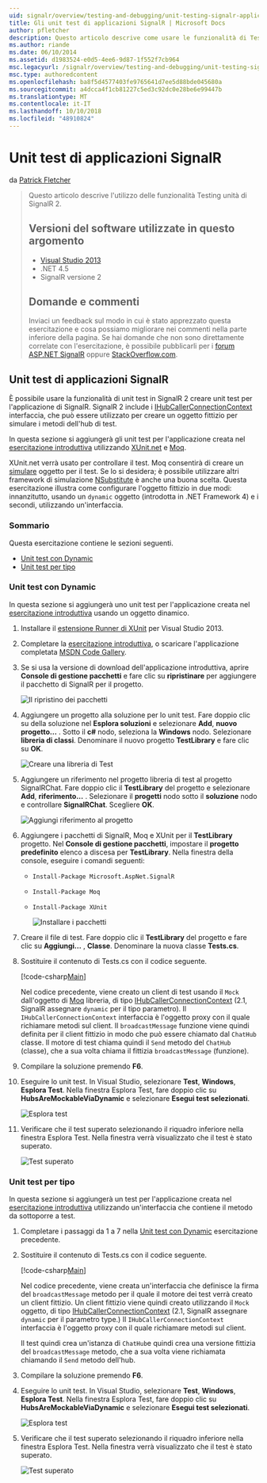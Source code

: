 ```yaml
---
uid: signalr/overview/testing-and-debugging/unit-testing-signalr-applications
title: Gli unit test di applicazioni SignalR | Microsoft Docs
author: pfletcher
description: Questo articolo descrive come usare le funzionalità di Testing unità di SignalR 2.0.
ms.author: riande
ms.date: 06/10/2014
ms.assetid: d1983524-e0d5-4ee6-9d87-1f552f7cb964
msc.legacyurl: /signalr/overview/testing-and-debugging/unit-testing-signalr-applications
msc.type: authoredcontent
ms.openlocfilehash: ba8f5d4577403fe9765641d7ee5d88bde045680a
ms.sourcegitcommit: a4dcca4f1cb81227c5ed3c92dc0e28be6e99447b
ms.translationtype: MT
ms.contentlocale: it-IT
ms.lasthandoff: 10/10/2018
ms.locfileid: "48910824"
---
```

<a name="unit-testing-signalr-applications"></a>Unit test di applicazioni SignalR
====================
da [Patrick Fletcher](https://github.com/pfletcher)

> Questo articolo descrive l'utilizzo delle funzionalità Testing unità di SignalR 2.
>
> ## <a name="software-versions-used-in-this-topic"></a>Versioni del software utilizzate in questo argomento
>
>
> - [Visual Studio 2013](https://my.visualstudio.com/Downloads?q=visual%20studio%202013)
> - .NET 4.5
> - SignalR versione 2
>
>
>
> ## <a name="questions-and-comments"></a>Domande e commenti
>
> Inviaci un feedback sul modo in cui è stato apprezzato questa esercitazione e cosa possiamo migliorare nei commenti nella parte inferiore della pagina. Se hai domande che non sono direttamente correlate con l'esercitazione, è possibile pubblicarli per i [forum ASP.NET SignalR](https://forums.asp.net/1254.aspx/1?ASP+NET+SignalR) oppure [StackOverflow.com](http://stackoverflow.com/).


<a id="unit"></a>
## <a name="unit-testing-signalr-applications"></a>Unit test di applicazioni SignalR

È possibile usare la funzionalità di unit test in SignalR 2 creare unit test per l'applicazione di SignalR. SignalR 2 include i [IHubCallerConnectionContext](https://msdn.microsoft.com/library/microsoft.aspnet.signalr.hubs.ihubcallerconnectioncontext(v=vs.118).aspx) interfaccia, che può essere utilizzato per creare un oggetto fittizio per simulare i metodi dell'hub di test.

In questa sezione si aggiungerà gli unit test per l'applicazione creata nel [esercitazione introduttiva](../getting-started/tutorial-getting-started-with-signalr.md) utilizzando [XUnit.net](https://github.com/xunit/xunit) e [Moq](https://github.com/Moq/moq4).

XUnit.net verrà usato per controllare il test. Moq consentirà di creare un [simulare](http://en.wikipedia.org/wiki/Mock_object) oggetto per il test. Se lo si desidera; è possibile utilizzare altri framework di simulazione [NSubstitute](http://nsubstitute.github.io/) è anche una buona scelta. Questa esercitazione illustra come configurare l'oggetto fittizio in due modi: innanzitutto, usando un `dynamic` oggetto (introdotta in .NET Framework 4) e i secondi, utilizzando un'interfaccia.

### <a name="contents"></a>Sommario

Questa esercitazione contiene le sezioni seguenti.

- [Unit test con Dynamic](#dynamic)
- [Unit test per tipo](#type)

<a id="dynamic"></a>
### <a name="unit-testing-with-dynamic"></a>Unit test con Dynamic

In questa sezione si aggiungerà uno unit test per l'applicazione creata nel [esercitazione introduttiva](../getting-started/tutorial-getting-started-with-signalr.md) usando un oggetto dinamico.

1. Installare il [estensione Runner di XUnit](https://visualstudiogallery.msdn.microsoft.com/463c5987-f82b-46c8-a97e-b1cde42b9099) per Visual Studio 2013.
2. Completare la [esercitazione introduttiva](../getting-started/tutorial-getting-started-with-signalr.md), o scaricare l'applicazione completata [MSDN Code Gallery](https://code.msdn.microsoft.com/SignalR-Getting-Started-b9d18aa9).
3. Se si usa la versione di download dell'applicazione introduttiva, aprire **Console di gestione pacchetti** e fare clic su **ripristinare** per aggiungere il pacchetto di SignalR per il progetto.

    ![Il ripristino dei pacchetti](unit-testing-signalr-applications/_static/image1.png)
4. Aggiungere un progetto alla soluzione per lo unit test. Fare doppio clic su della soluzione nel **Esplora soluzioni** e selezionare **Add**, **nuovo progetto...** . Sotto il **c#** nodo, seleziona la **Windows** nodo. Selezionare **libreria di classi**. Denominare il nuovo progetto **TestLibrary** e fare clic su **OK**.

    ![Creare una libreria di Test](unit-testing-signalr-applications/_static/image2.png)
5. Aggiungere un riferimento nel progetto libreria di test al progetto SignalRChat. Fare doppio clic il **TestLibrary** del progetto e selezionare **Add**, **riferimento...** . Selezionare il **progetti** nodo sotto il **soluzione** nodo e controllare **SignalRChat**. Scegliere **OK**.

    ![Aggiungi riferimento al progetto](unit-testing-signalr-applications/_static/image3.png)
6. Aggiungere i pacchetti di SignalR, Moq e XUnit per il **TestLibrary** progetto. Nel **Console di gestione pacchetti**, impostare il **progetto predefinito** elenco a discesa per **TestLibrary**. Nella finestra della console, eseguire i comandi seguenti:

   - `Install-Package Microsoft.AspNet.SignalR`
   - `Install-Package Moq`
   - `Install-Package XUnit`

     ![Installare i pacchetti](unit-testing-signalr-applications/_static/image4.png)
7. Creare il file di test. Fare doppio clic il **TestLibrary** del progetto e fare clic su **Aggiungi...** , **Classe**. Denominare la nuova classe **Tests.cs**.
8. Sostituire il contenuto di Tests.cs con il codice seguente.

    [!code-csharp[Main](unit-testing-signalr-applications/samples/sample1.cs)]

    Nel codice precedente, viene creato un client di test usando il `Mock` dall'oggetto di [Moq](https://github.com/Moq/moq4) libreria, di tipo [IHubCallerConnectionContext](https://msdn.microsoft.com/library/microsoft.aspnet.signalr.hubs.ihubcallerconnectioncontext(v=vs.118).aspx) (2.1, SignalR assegnare `dynamic` per il tipo parametro). Il `IHubCallerConnectionContext` interfaccia è l'oggetto proxy con il quale richiamare metodi sul client. Il `broadcastMessage` funzione viene quindi definita per il client fittizio in modo che può essere chiamato dal `ChatHub` classe. Il motore di test chiama quindi il `Send` metodo del `ChatHub` (classe), che a sua volta chiama il fittizia `broadcastMessage` (funzione).
9. Compilare la soluzione premendo **F6**.
10. Eseguire lo unit test. In Visual Studio, selezionare **Test**, **Windows**, **Esplora Test**. Nella finestra Esplora Test, fare doppio clic su **HubsAreMockableViaDynamic** e selezionare **Esegui test selezionati**.

    ![Esplora test](unit-testing-signalr-applications/_static/image5.png)
11. Verificare che il test superato selezionando il riquadro inferiore nella finestra Esplora Test. Nella finestra verrà visualizzato che il test è stato superato.

    ![Test superato](unit-testing-signalr-applications/_static/image6.png)

<a id="type"></a>
### <a name="unit-testing-by-type"></a>Unit test per tipo

In questa sezione si aggiungerà un test per l'applicazione creata nel [esercitazione introduttiva](../getting-started/tutorial-getting-started-with-signalr.md) utilizzando un'interfaccia che contiene il metodo da sottoporre a test.

1. Completare i passaggi da 1 a 7 nella [Unit test con Dynamic](#dynamic) esercitazione precedente.
2. Sostituire il contenuto di Tests.cs con il codice seguente.

    [!code-csharp[Main](unit-testing-signalr-applications/samples/sample2.cs)]

    Nel codice precedente, viene creata un'interfaccia che definisce la firma del `broadcastMessage` metodo per il quale il motore dei test verrà creato un client fittizio. Un client fittizio viene quindi creato utilizzando il `Mock` oggetto, di tipo [IHubCallerConnectionContext](https://msdn.microsoft.com/library/microsoft.aspnet.signalr.hubs.ihubcallerconnectioncontext(v=vs.118).aspx) (2.1, SignalR assegnare `dynamic` per il parametro type.) Il `IHubCallerConnectionContext` interfaccia è l'oggetto proxy con il quale richiamare metodi sul client.

    Il test quindi crea un'istanza di `ChatHub`e quindi crea una versione fittizia del `broadcastMessage` metodo, che a sua volta viene richiamata chiamando il `Send` metodo dell'hub.
3. Compilare la soluzione premendo **F6**.
4. Eseguire lo unit test. In Visual Studio, selezionare **Test**, **Windows**, **Esplora Test**. Nella finestra Esplora Test, fare doppio clic su **HubsAreMockableViaDynamic** e selezionare **Esegui test selezionati**.

    ![Esplora test](unit-testing-signalr-applications/_static/image7.png)
5. Verificare che il test superato selezionando il riquadro inferiore nella finestra Esplora Test. Nella finestra verrà visualizzato che il test è stato superato.

    ![Test superato](unit-testing-signalr-applications/_static/image8.png)
